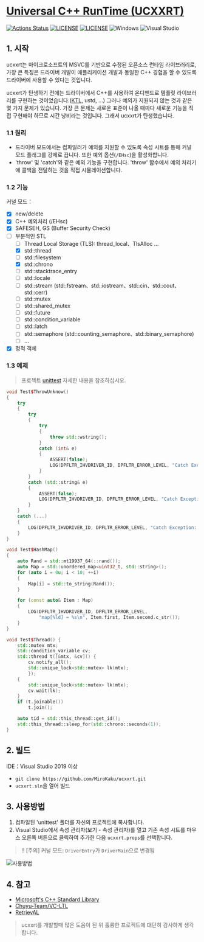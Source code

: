 # [Universal C++ RunTime (UCXXRT)](https://github.com/ntoskrnl7/ucxxrt)

[![Actions Status](https://github.com/MiroKaku/ucxxrt/workflows/CI/badge.svg)](https://github.com/MiroKaku/ucxxrt/actions)
[![LICENSE](https://img.shields.io/badge/license-MIT-blue.svg)](https://github.com/MiroKaku/ucxxrt/blob/master/LICENSE)
[![LICENSE](https://img.shields.io/badge/license-Anti%20996-blue.svg)](https://github.com/996icu/996.ICU/blob/master/LICENSE)
![Windows](https://img.shields.io/badge/Windows-7+-orange.svg)
![Visual Studio](https://img.shields.io/badge/Visual%20Studio-2019-purple.svg)

## 1. 시작

ucxxrt는 마이크로소프트의 MSVC를 기반으로 수정된 오픈소스 런타임 라이브러리로, 가장 큰 특징은 드라이버 개발이 애플리케이션 개발과 동일한 C++ 경험을 할 수 있도록 드라이버에 사용할 수 있다는 것입니다.

ucxxrt가 탄생하기 전에는 드라이버에서 C++를 사용하여 온디맨드로 템플릿 라이브러리를 구현하는 것이었습니다.([KTL](https://github.com/MeeSong/KTL), ustd, ...)
그러나 예외가 지원되지 않는 것과 같은 몇 가지 문제가 있습니다. 가장 큰 문제는 새로운 표준이 나올 때마다 새로운 기능을 직접 구현해야 하므로 시간 낭비라는 것입니다. 그래서 ucxxrt가 탄생했습니다.

### 1.1 원리

* 드라이버 모드에서는 컴파일러가 예외를 지원할 수 있도록 속성 시트를 통해 커널 모드 플래그를 강제로 끕니다. 또한 예외 옵션(`/EHsc`)을 활성화합니다.
* 'throw' 및 'catch'와 같은 예외 기능을 구현합니다. 'throw' 함수에서 예외 처리기에 콜백을 전달하는 것을 직접 시뮬레이션합니다.

### 1.2 기능

커널 모드：

* [x] new/delete
* [x] C++ 예외처리 (/EHsc)
* [x] SAFESEH, GS (Buffer Security Check)
* [ ] 부분적인 STL
  * [ ] Thread Local Storage (TLS): thread_local、TlsAlloc ...
  * [x] std::thread
  * [ ] std::filesystem
  * [x] std::chrono
  * [ ] std::stacktrace_entry
  * [ ] std::locale
  * [ ] std::stream (std::fstream、std::iostream、std::cin、std::cout、std::cerr)
  * [ ] std::mutex
  * [ ] std::shared_mutex
  * [ ] std::future
  * [ ] std::condition_variable
  * [ ] std::latch
  * [ ] std::semaphore (std::counting_semaphore、std::binary_semaphore)
  * [ ] ...
* [x] 정적 객체

### 1.3 예제

> 프로젝트 [unittest](../src/unittest.cpp) 자세한 내용을 참조하십시오.

```cpp
void Test$ThrowUnknow()
{
    try
    {
        try
        {
            try
            {
                throw std::wstring();
            }
            catch (int& e)
            {
                ASSERT(false);
                LOG(DPFLTR_IHVDRIVER_ID, DPFLTR_ERROR_LEVEL, "Catch Exception: %d\n", e);
            }
        }
        catch (std::string& e)
        {
            ASSERT(false);
            LOG(DPFLTR_IHVDRIVER_ID, DPFLTR_ERROR_LEVEL, "Catch Exception: %s\n", e.c_str());
        }
    }
    catch (...)
    {
        LOG(DPFLTR_IHVDRIVER_ID, DPFLTR_ERROR_LEVEL, "Catch Exception: ...\n");
    }
}

void Test$HashMap()
{
    auto Rand = std::mt19937_64(::rand());
    auto Map = std::unordered_map<uint32_t, std::string>();
    for (auto i = 0u; i < 10; ++i)
    {
        Map[i] = std::to_string(Rand());
    }

    for (const auto& Item : Map)
    {
        LOG(DPFLTR_IHVDRIVER_ID, DPFLTR_ERROR_LEVEL,
            "map[%ld] = %s\n", Item.first, Item.second.c_str());
    }
}

void Test$Thread() {
    std::mutex mtx;
    std::condition_variable cv;
    std::thread t([&mtx, &cv]() {
        cv.notify_all();
        std::unique_lock<std::mutex> lk(mtx);
        });
    {
        std::unique_lock<std::mutex> lk(mtx);
        cv.wait(lk);
    }
    if (t.joinable())
        t.join();

    auto tid = std::this_thread::get_id();
    std::this_thread::sleep_for(std::chrono::seconds(1));
}
```

## 2. 빌드

IDE：Visual Studio 2019 이상

* `git clone https://github.com/MiroKaku/ucxxrt.git`
* `ucxxrt.sln`을 열어 빌드

## 3. 사용방법

1. 컴파일된 'unittest' 폴더를 자신의 프로젝트에 복사합니다.
2. Visual Studio에서 속성 관리자(보기 - 속성 관리자)를 열고 기존 속성 시트를 마우스 오른쪽 버튼으로 클릭하여 추가한 다음 `ucxxrt.props`를 선택합니다.

> !! [주의] 커널 모드: `DriverEntry`가 `DriverMain`으로 변경됨

![사용방법](../readme/use.gif)

## 4. 참고

* [Microsoft's C++ Standard Library](https://github.com/microsoft/stl)
* [Chuyu-Team/VC-LTL](https://github.com/Chuyu-Team/VC-LTL)
* [RetrievAL](https://github.com/SpoilerScriptsGroup/RetrievAL)

> ucxxrt를 개발할때 많은 도움이 된 위 훌륭한 프로젝트에 대단히 감사하게 생각합니다.
